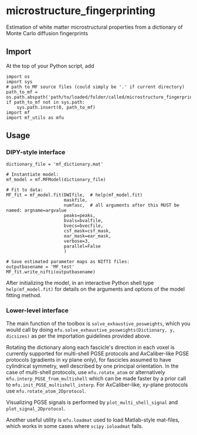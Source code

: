 # microstructure_fingerprinting
Estimation of white matter microstructural properties from a dictionary of Monte Carlo diffusion fingerprints

## Import
At the top of your Python script, add
```
import os
import sys
# path to MF source files (could simply be '.' if current directory)
path_to_mf = os.path.abspath('path/to/loaded/folder/called/microstructure_fingerprinting')
if path_to_mf not in sys.path:
    sys.path.insert(0, path_to_mf)
import mf
import mf_utils as mfu
```

## Usage
### DIPY-style interface
```
dictionary_file = 'mf_dictionary.mat'

# Instantiate model:
mf_model = mf.MFModel(dictionary_file)

# Fit to data:
MF_fit = mf_model.fit(DWIfile,  # help(mf_model.fit)
                      maskfile,
                      numfasc,  # all arguments after this MUST be named: argname=argvalue
                      peaks=peaks,
                      bvals=bvalfile,
                      bvecs=bvecfile,
                      csf_mask=csf_mask,
                      ear_mask=ear_mask,
                      verbose=3,
                      parallel=False
                      )
                      
# Save estimated parameter maps as NIfTI files:
outputbasename = 'MF_test'
MF_fit.write_nifti(outputbasename)
```
After initializing the model, in an interactive Python shell type ```help(mf_model.fit)``` for details on the arguments and options of the model fitting method.

### Lower-level interface
The main function of the toolbox is ```solve_exhaustive_posweights```, which you would call by doing ```mfu.solve_exhaustive_posweights(Dictionary, y, dicsizes)``` as per the importation guidelines provided above.

Rotating the dictionary along each fascicle's direction in each voxel is currently supported for multi-shell PGSE protocols and AxCaliber-like PGSE protocols (gradients in xy plane only), for fascicles assumed to have cylindrical symmetry, well described by one principal orientation. In the case of multi-shell protocols, use ```mfu.rotate_atom``` or alternatively ```mfu.interp_PGSE_from_multishell``` which can be made faster by a prior call to ```mfu.init_PGSE_multishell_interp```. For AxCaliber-like, xy-plane protocols use ```mfu.rotate_atom_2Dprotocol```.

Visualizing PGSE signals is performed by ```plot_multi_shell_signal``` and ```plot_signal_2Dprotocol```.

Another useful utility is ```mfu.loadmat``` used to load Matlab-style mat-files, which works in some cases where ```scipy.ioloadmat``` fails.

